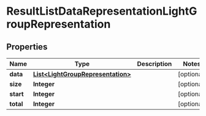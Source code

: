 
# ResultListDataRepresentationLightGroupRepresentation

## Properties
Name | Type | Description | Notes
------------ | ------------- | ------------- | -------------
**data** | [**List&lt;LightGroupRepresentation&gt;**](LightGroupRepresentation.md) |  |  [optional]
**size** | **Integer** |  |  [optional]
**start** | **Integer** |  |  [optional]
**total** | **Integer** |  |  [optional]



